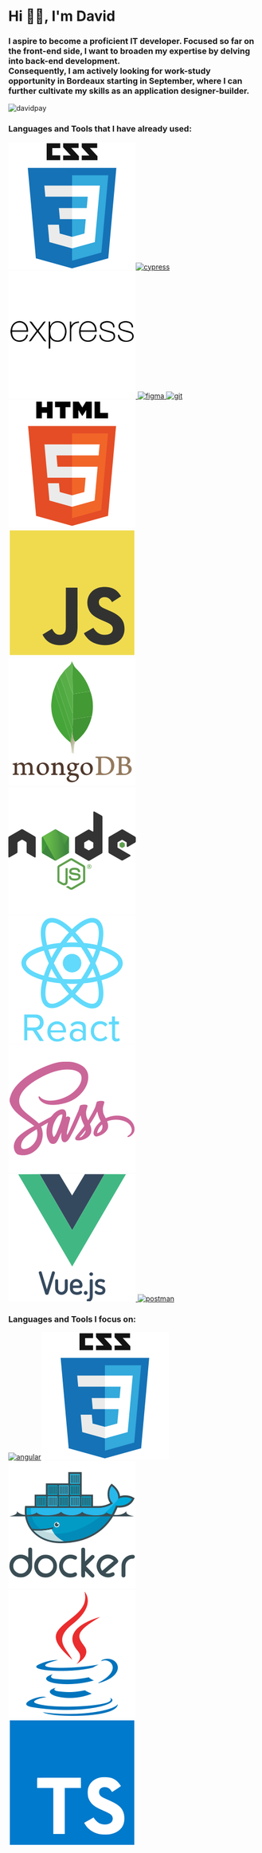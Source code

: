 Hi ✌🏼, I'm David
=================

### I aspire to become a proficient IT developer. Focused so far on the front-end side, I want to broaden my expertise by delving into back-end development.<br> Consequently, I am actively looking for work-study opportunity in Bordeaux starting in September, where I can further cultivate my skills as an application designer-builder.

![davidpay](https://komarev.com/ghpvc/?username=davidpay&label=Profile%20views&color=0e75b6&style=flat)

### Languages and Tools that I have already used:

 [![css3](https://raw.githubusercontent.com/devicons/devicon/master/icons/css3/css3-original-wordmark.svg)](https://www.w3schools.com/css/)[![cypress](https://raw.githubusercontent.com/simple-icons/simple-icons/6e46ec1fc23b60c8fd0d2f2ff46db82e16dbd75f/icons/cypress.svg) ](https://www.cypress.io)[![express](https://raw.githubusercontent.com/devicons/devicon/master/icons/express/express-original-wordmark.svg) ](https://expressjs.com)[![figma](https://www.vectorlogo.zone/logos/figma/figma-icon.svg) ](https://www.figma.com/)[![git](https://www.vectorlogo.zone/logos/git-scm/git-scm-icon.svg) ](https://git-scm.com/)[![html5](https://raw.githubusercontent.com/devicons/devicon/master/icons/html5/html5-original-wordmark.svg) ](https://www.w3.org/html/)[![javascript](https://raw.githubusercontent.com/devicons/devicon/master/icons/javascript/javascript-original.svg) ](https://developer.mozilla.org/en-US/docs/Web/JavaScript)[![mongodb](https://raw.githubusercontent.com/devicons/devicon/master/icons/mongodb/mongodb-original-wordmark.svg) ](https://www.mongodb.com/)[![nodejs](https://raw.githubusercontent.com/devicons/devicon/master/icons/nodejs/nodejs-original-wordmark.svg) ](https://nodejs.org)[![react](https://raw.githubusercontent.com/devicons/devicon/master/icons/react/react-original-wordmark.svg) ](https://reactjs.org/)[![sass](https://raw.githubusercontent.com/devicons/devicon/master/icons/sass/sass-original.svg) ](https://sass-lang.com)[![vuejs](https://raw.githubusercontent.com/devicons/devicon/master/icons/vuejs/vuejs-original-wordmark.svg) ](https://vuejs.org/)[![postman](https://www.vectorlogo.zone/logos/getpostman/getpostman-icon.svg)](https://postman.com)

### Languages and Tools I focus on:

 [![angular](https://angular.io/assets/images/logos/angular/angular.svg)](https://angular.io)[![css3](https://raw.githubusercontent.com/devicons/devicon/master/icons/css3/css3-original-wordmark.svg) ](https://www.w3schools.com/css/)[![docker](https://raw.githubusercontent.com/devicons/devicon/master/icons/docker/docker-original-wordmark.svg) ](https://www.docker.com/)[![java](https://raw.githubusercontent.com/devicons/devicon/master/icons/java/java-original.svg) ](https://www.java.com)[![typescript](https://raw.githubusercontent.com/devicons/devicon/master/icons/typescript/typescript-original.svg)](https://www.typescriptlang.org/)
